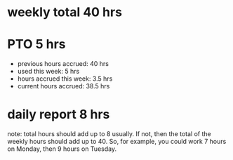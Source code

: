 # weekly total 40 hrs
# PTO 5 hrs
* previous hours accrued: 40 hrs
* used this week: 5 hrs
* hours accrued this week: 3.5 hrs
* current hours accrued: 38.5 hrs

# daily report 8 hrs
note: total hours should add up to 8 usually. If not, then the total of the weekly hours should add up to 40. So, for example, you could work 7 hours on Monday, then 9 hours on Tuesday. 

